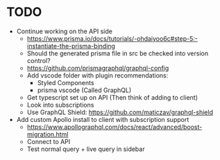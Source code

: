 # TODO

- Continue working on the API side
  - https://www.prisma.io/docs/tutorials/-ohdaiyoo6c#step-5:-instantiate-the-prisma-binding
  - Should the generated prisma file in src be checked into version control?
  - https://github.com/prismagraphql/graphql-config
  - Add vscode folder with plugin recommendations:
    - Styled Components
    - prisma vscode (Called GraphQL)
  - Get typescript set up on API (Then think of adding to client)
  - Look into subscriptions
  - Use GraphQL Shield: https://github.com/maticzav/graphql-shield
- Add custom Apollo install to client with subscription support
  - https://www.apollographql.com/docs/react/advanced/boost-migration.html
  - Connect to API
  - Test normal query + live query in sidebar
